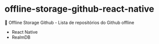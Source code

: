 # offline-storage-github-react-native
📵 Offline Storage Github - Lista de repositórios do Github offline
<ul>
  <li>React Native</li>
  <li>RealmDB</li>
</ul>
